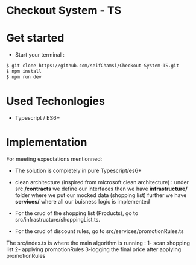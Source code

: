 # Checkout System - TS

# Get started

- Start your terminal :

```bash
$ git clone https://github.com/seifChamsi/Checkout-System-TS.git
$ npm install
$ npm run dev
```

# Used Techonlogies

- Typescript / ES6+

# Implementation

For meeting expectations mentionned:

- The solution is completely in pure Typescript/es6+
- clean architecture (inspired from microsoft clean architecture) : under src **/contracts** we define our interfaces then we have **infrastructure/** folder where we put our mocked data (shopping list) further we have **services/** where all our buisness logic is implemented
- For the crud of the shopping list (Products), go to src/infrastructure/shoppingList.ts.

- For the crud of discount rules, go to src/services/promotionRules.ts

The src/index.ts is where the main algorithm is running :
1- scan shopping list 2- applying promotionRules 3-logging the final price after applying promotionRules
